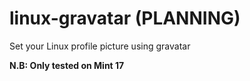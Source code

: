 linux-gravatar (PLANNING)
==============

Set your Linux profile picture using gravatar

**N.B: Only tested on Mint 17**